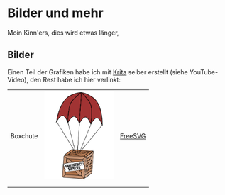 # Bilder und mehr

Moin Kinn'ers, dies wird etwas länger,

## Bilder

Einen Teil der Grafiken habe ich mit [Krita](https://link) selber erstellt (siehe YouTube-Video), den Rest habe ich hier verlinkt:

|   |   |   |
|---|---|---|
|Boxchute|<img src="/src/images/boxchute.png" height="200" />|[FreeSVG](https://freesvg.org/color-illustration-of-landing-wooden-box-chute)|
|   |   |   |
|   |   |   |